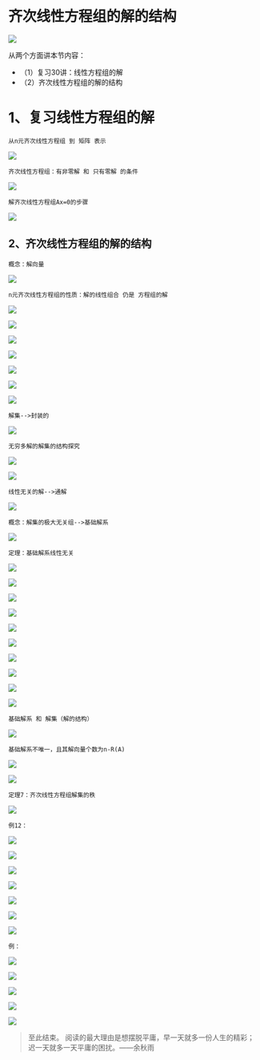# 齐次线性方程组的解的结构 #

![](images/038/20180402113019.png)

从两个方面讲本节内容：

- （1）复习30讲：线性方程组的解
- （2）齐次线性方程组的解的结构

# 1、复习线性方程组的解 #

	从n元齐次线性方程组 到 矩阵 表示

![](images/038/20180402113336.png)

	齐次线性方程组：有非零解 和 只有零解 的条件

![](images/038/20180402113446.png)

	解齐次线性方程组Ax=0的步骤

![](images/038/20180402113602.png)


## 2、齐次线性方程组的解的结构 ##

	概念：解向量

![](images/038/20180402113710.png)

	n元齐次线性方程组的性质：解的线性组合 仍是 方程组的解

![](images/038/20180402113818.png)

![](images/038/20180402113829.png)

![](images/038/20180402113903.png)

![](images/038/20180402113951.png)

![](images/038/20180402114002.png)

![](images/038/20180402114030.png)

![](images/038/20180402114141.png)

	解集-->封装的

![](images/038/20180402114217.png)

	无穷多解的解集的结构探究

![](images/038/20180402114321.png)

![](images/038/20180402114406.png)

	线性无关的解-->通解

![](images/038/20180402114614.png)

	概念：解集的极大无关组-->基础解系

![](images/038/20180402114739.png)

	定理：基础解系线性无关

![](images/038/20180402114924.png)

![](images/038/20180402115233.png)

![](images/038/20180402115621.png)

![](images/038/20180402115702.png)

![](images/038/20180402121451.png)

![](images/038/20180402121611.png)

![](images/038/20180402121713.png)

![](images/038/20180402121845.png)

![](images/038/20180402121927.png)

![](images/038/20180402122032.png)

	基础解系 和 解集（解的结构）

![](images/038/20180402122147.png)

	基础解系不唯一，且其解向量个数为n-R(A)

![](images/038/20180402123047.png)

![](images/038/20180402123218.png)

	定理7：齐次线性方程组解集的秩

![](images/038/20180402123928.png)

	例12：

![](images/038/20180402124130.png)

![](images/038/20180402124255.png)

![](images/038/20180402124349.png)

![](images/038/20180402124507.png)

![](images/038/20180402124545.png)

![](images/038/20180402124708.png)

![](images/038/20180402124821.png)

	例：

![](images/038/20180402125053.png)

![](images/038/20180402125336.png)

![](images/038/20180402125446.png)

![](images/038/20180402125534.png)

![](images/038/20180402125635.png)

> 至此结束。 阅读的最大理由是想摆脱平庸，早一天就多一份人生的精彩；迟一天就多一天平庸的困扰。——余秋雨